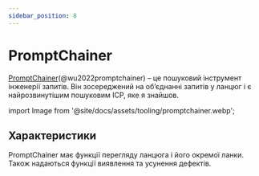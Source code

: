 ```yaml
---
sidebar_position: 8
---
```


# PromptChainer

[PromptChainer](https://arxiv.org/pdf/2203.06566.pdf)(@wu2022promptchainer) – це пошуковий інструмент інженерії запитів. Він зосереджений на об’єднанні запитів у ланцюг і є найрозвинутішим пошуковим ІСР, яке я знайшов.


import Image from '@site/docs/assets/tooling/promptchainer.webp';

<div style={{textAlign: 'center'}}>
  <LazyLoadImage src={Image} style={{width: "750px"}} />
</div>

## Характеристики

PromptChainer має функції перегляду ланцюга і його окремої ланки. Також надаються функції виявлення та усунення дефектів.
